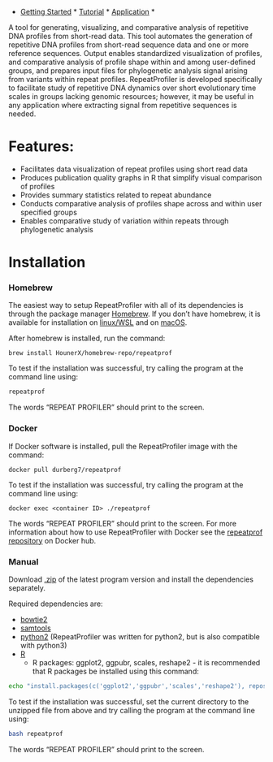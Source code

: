* [Getting Started](gettingstarted.md) * [Tutorial](tutorial.md) * [Application](uses.md) *


A tool for generating, visualizing, and comparative analysis of repetitive DNA profiles from short-read data. This tool automates the generation of repetitive DNA profiles from short-read sequence data and one or more reference sequences. Output enables standardized visualization of profiles, and comparative analysis of profile shape within and among user-defined groups, and prepares input files for phylogenetic analysis signal arising from variants within repeat profiles. RepeatProfiler is developed specifically to facilitate study of repetitive DNA dynamics over short evolutionary time scales in groups lacking genomic resources; however, it may be useful in any application where extracting signal from repetitive sequences is needed.

# Features:

  - Facilitates data visualization of repeat profiles using short read data
  - Produces publication quality graphs in R that simplify visual comparison of profiles
  - Provides summary statistics related to repeat abundance
  - Conducts comparative analysis of profiles shape across and within user specified groups
  - Enables comparative study of variation within repeats through phylogenetic analysis


# Installation
### Homebrew
The easiest way to setup RepeatProfiler with all of its dependencies is through the package manager [Homebrew]. If you don’t have homebrew, it is available for installation on [linux/WSL] and on [macOS].

After homebrew is installed, run the command:

```
brew install HounerX/homebrew-repo/repeatprof
```

To test if the installation was successful, try calling the program at the command line using:

```sh
repeatprof
```

The words “REPEAT PROFILER” should print to the screen. 

### Docker
If Docker software is installed, pull the RepeatProfiler image with the command:

```
docker pull durberg7/repeatprof
```

To test if the installation was successful, try calling the program at the command line using:

```
docker exec <container ID> ./repeatprof
```

The words “REPEAT PROFILER” should print to the screen. 
For more information about how to use RepeatProfiler with Docker see the [repeatprof repository] on Docker hub.

### Manual
Download [.zip] of the latest program version and install the dependencies separately.

Required dependencies are:
 - [bowtie2]
 - [samtools]
 - [python2] (RepeatProfiler was written for python2, but is also compatible with python3)
 - [R]
    - R packages: ggplot2, ggpubr, scales, reshape2 - it is recommended that R packages be installed using this command:  

```sh
echo "install.packages(c('ggplot2','ggpubr','scales','reshape2'), repos=\"https://cran.rstudio.com\")" | R --no-save
```

To test if the installation was successful, set the current directory to the unzipped file from above and try calling the program at the command line using:

```sh
bash repeatprof
```

The words “REPEAT PROFILER” should print to the screen. 

[//]: #
  [Homebrew]: <https://brew.sh/>
  [linux/WSL]: <https://docs.brew.sh/Homebrew-on-Linux>
  [macOS]: <https://brew.sh/>
  [repeatprof repository]: <https://hub.docker.com/r/durberg7/repeatprof>
  [.zip]: <https://github.com/johnssproul/RepeatProfiler/releases/download/0.9/RepeatProfiler-v0.9-source.zip>
  [bowtie2]: <https://github.com/BenLangmead/bowtie2>
  [samtools]: <http://www.htslib.org/doc/samtools.html>
  [python2]: <https://www.python.org/downloads/>
  [R]: <https://www.r-project.org/>
